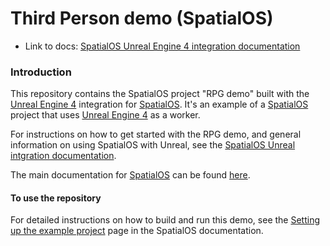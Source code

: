 # Third Person demo (SpatialOS)


* Link to docs: [SpatialOS Unreal Engine 4 integration documentation](https://spatialos.improbable.io/docs/reference/latest/workers/unreal/introduction)


### Introduction

This repository contains the SpatialOS project "RPG demo" built with the [Unreal Engine 4](https://www.unrealengine.com/) integration for [SpatialOS](http://www.spatialos.com).
It's an example of a [SpatialOS](http://www.spatialos.com) project that uses [Unreal Engine 4](https://www.unrealengine.com/) as a worker.

For instructions on how to get started with the RPG demo, and general information on using SpatialOS with Unreal, see 
the [SpatialOS Unreal intgration documentation](https://spatialos.improbable.io/docs/reference/latest/workers/unreal/introduction).

The main documentation for [SpatialOS](http://www.spatialos.com) can be found [here](https://spatialos.improbable.io/docs/reference/latest/).

#### To use the repository

For detailed instructions on how to build and run this demo, see the [Setting up the example project](https://spatialos.improbable.io/docs/reference/latest/workers/unreal/setup-example-project)
page in the SpatialOS documentation.
